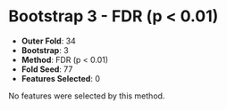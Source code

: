 # Bootstrap 3 - FDR (p < 0.01)

- **Outer Fold**: 34
- **Bootstrap**: 3
- **Method**: FDR (p < 0.01)
- **Fold Seed**: 77
- **Features Selected**: 0

No features were selected by this method.
